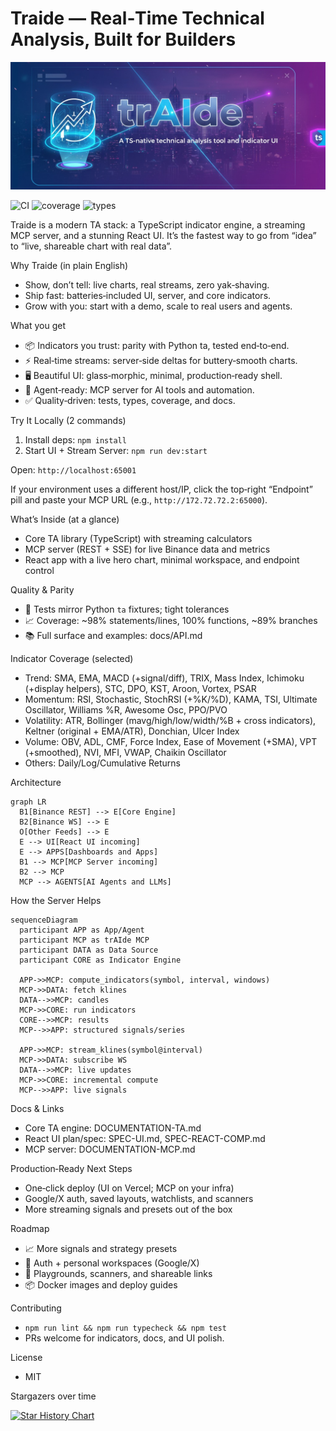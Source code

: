 # Traide — Real‑Time Technical Analysis, Built for Builders

![trAIde banner](trAIde.png)

![CI](https://github.com/Independent-AI-Labs/trAIde/actions/workflows/ci.yml/badge.svg)
![coverage](https://img.shields.io/badge/coverage-98%25-brightgreen)
![types](https://img.shields.io/badge/types-TypeScript-blue)

Traide is a modern TA stack: a TypeScript indicator engine, a streaming MCP server, and a stunning React UI. It’s the fastest way to go from “idea” to “live, shareable chart with real data”.

Why Traide (in plain English)
- Show, don’t tell: live charts, real streams, zero yak‑shaving.
- Ship fast: batteries‑included UI, server, and core indicators.
- Grow with you: start with a demo, scale to real users and agents.

What you get
- 📦 Indicators you trust: parity with Python ta, tested end‑to‑end.
- ⚡ Real‑time streams: server‑side deltas for buttery‑smooth charts.
- 🖥️ Beautiful UI: glass‑morphic, minimal, production‑ready shell.
- 🤖 Agent‑ready: MCP server for AI tools and automation.
- ✅ Quality‑driven: tests, types, coverage, and docs.

Try It Locally (2 commands)
1) Install deps: `npm install`
2) Start UI + Stream Server: `npm run dev:start`

Open: `http://localhost:65001`

If your environment uses a different host/IP, click the top‑right “Endpoint” pill and paste your MCP URL (e.g., `http://172.72.72.2:65000`).

What’s Inside (at a glance)
- Core TA library (TypeScript) with streaming calculators
- MCP server (REST + SSE) for live Binance data and metrics
- React app with a live hero chart, minimal workspace, and endpoint control

Quality & Parity
- 🧪 Tests mirror Python `ta` fixtures; tight tolerances
- 📈 Coverage: ~98% statements/lines, 100% functions, ~89% branches
- 📚 Full surface and examples: docs/API.md

Indicator Coverage (selected)
- Trend: SMA, EMA, MACD (+signal/diff), TRIX, Mass Index, Ichimoku (+display helpers), STC, DPO, KST, Aroon, Vortex, PSAR
- Momentum: RSI, Stochastic, StochRSI (+%K/%D), KAMA, TSI, Ultimate Oscillator, Williams %R, Awesome Osc, PPO/PVO
- Volatility: ATR, Bollinger (mavg/high/low/width/%B + cross indicators), Keltner (original + EMA/ATR), Donchian, Ulcer Index
- Volume: OBV, ADL, CMF, Force Index, Ease of Movement (+SMA), VPT (+smoothed), NVI, MFI, VWAP, Chaikin Oscillator
- Others: Daily/Log/Cumulative Returns

Architecture

```mermaid
graph LR
  B1[Binance REST] --> E[Core Engine]
  B2[Binance WS] --> E
  O[Other Feeds] --> E
  E --> UI[React UI incoming]
  E --> APPS[Dashboards and Apps]
  B1 --> MCP[MCP Server incoming]
  B2 --> MCP
  MCP --> AGENTS[AI Agents and LLMs]
```

How the Server Helps

```mermaid
sequenceDiagram
  participant APP as App/Agent
  participant MCP as trAIde MCP
  participant DATA as Data Source
  participant CORE as Indicator Engine

  APP->>MCP: compute_indicators(symbol, interval, windows)
  MCP->>DATA: fetch klines
  DATA-->>MCP: candles
  MCP->>CORE: run indicators
  CORE-->>MCP: results
  MCP-->>APP: structured signals/series

  APP->>MCP: stream_klines(symbol@interval)
  MCP->>DATA: subscribe WS
  DATA-->>MCP: live updates
  MCP->>CORE: incremental compute
  MCP-->>APP: live signals
```

Docs & Links
- Core TA engine: DOCUMENTATION-TA.md
- React UI plan/spec: SPEC-UI.md, SPEC-REACT-COMP.md
- MCP server: DOCUMENTATION-MCP.md

Production‑Ready Next Steps
- One‑click deploy (UI on Vercel; MCP on your infra)
- Google/X auth, saved layouts, watchlists, and scanners
- More streaming signals and presets out of the box

Roadmap
- 📈 More signals and strategy presets
- 🔐 Auth + personal workspaces (Google/X)
- 🧪 Playgrounds, scanners, and shareable links
- 📦 Docker images and deploy guides

Contributing
- `npm run lint && npm run typecheck && npm test`
- PRs welcome for indicators, docs, and UI polish.

License
- MIT

Stargazers over time

[![Star History Chart](https://api.star-history.com/svg?repos=Independent-AI-Labs/trAIde&type=Date)](https://star-history.com/#Independent-AI-Labs/trAIde&Date)
